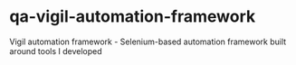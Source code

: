 # qa-vigil-automation-framework
Vigil automation framework - Selenium-based automation framework built around tools I developed
